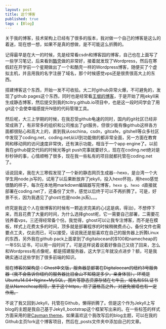 ```yaml
---
layout: post
title: 这个博客
published: true
tags : [Blog]
---
```


关于我的博客，技术架构上已经有了很多的版本，我对做一个自己的博客是这么的着迷，现在想一想，如果不是真的想做，是不可能这么折腾的。

记得最早是在大一的时候，先是经常看csdn和博客园的博客，自己也在上面写了一些学习笔记，后来看到[酷壳](http://coolshell.cn)做的非常好，接着就发现了Wordpress，然后在寒假赶在开学前一个星期做出了一个和酷壳一样的Wordpress博客，随便买了个虚拟主机，并且用我的名字注册了域名，那个时候感觉vps还是很贵很高大上的东西。

搭建博客这个东西，开始一发不可收拾。大二时github异常火爆，不可避免的，发现了github pages这个东西，同时也是经常看[王垠的博客](http://yinwang.org)，于是开始了用jekyll来生成静态博客，然后提交到我的tcitry.github.io项目中，也是这一段时间学会了用git这个会使幸福感提升N倍的代码管理工具。

<!--break-->

然后呢，大三上学期的时候，在我忍受github龟速的同时，国内的git社区已经非常成熟了，有非常多的组织和公司推出了git服务，但很少能有像github这样各方面都很贴心和高大上的，直到我从oschina，csdn，gitcafe，gitshell等众多社区中发现了coding.net，coding.net从UI到功能做的都非常全面，另一方面在教育网和移动网的访问速度非常快，还有演示功能，相当于一个app engine了。以前我在github提交代码的时候光等git push完事就要好久，现在在coding.net绝对是秒秒钟的事，心情顺畅了很多，现在我一些私有的项目就都托管在coding.net了。

话说回来，我在大三寒假发现了一个新的静态网页生成器--hexo，是台湾一个大学生用node.js写的，试用了以后果断放弃了jekyll，投入hexo怀抱，用hexo感觉很酷的样子，每次在本地用markdown编辑器写完博客，`hexo g`、`hexo d`直接就部署在coding.net了，还备份了文件，感觉以后终于可以不再折腾了。可是，好景不长，因为我遇见了ghost(也是node.js系)。。。

终究是我这个人在做博客的时候有一颗追求完美的心(这是病，得治)，不想停下来，而且花费了大量的时间，为什么选择ghost呢，它一需要自己部署，二需要花钱养着vps，三还得经常备个份。我觉得，ghost可以让我专注博客，而不是在模板，样式上花费太多的时间，顶多就是部署程序的时候稍微费点心，备份文件也需要点工夫，仅此而已，可以接受，话说我还是挺喜欢在自己的服务器上折腾Linux的东西，另外我在github pack上面拿到了digitalocean的$100和namecheap的一年SSL证书，可以用一段时间了。可是这样说着说着好像自己又绕了回来，怎么和Wordpress有点像呢，都是搭建服务器，这大学三年就没点进步？额，可是我确实通过这些学到了很多前端的知识。

~~现在博客的架构是：Ghost中文版，服务器是部署在Digitalocean的纽约3号服务器（我不会告诉你纽约的服务器比旧金山不知稳定多少，亲身体验），环境是Ubuntu14.04+Nginx+MySQL，图片等静态资源存储在七牛云，域名和SSL证书是从Namecheap购得，至于这个https，除了逼格高之外，对避免被墙也有一定作用。~~

不说了我又回到Jekyll，托管在Github，懒得折腾了。但是这个作为Jekyll上写blog的主题是我自己基于Jekyll_bootstrap这个框架写出来的。在一些标签的样式方面采用的是[Cayman theme](https://github.com/jasonlong/cayman-theme)。如果喜欢这个我改写后的blog主题，可以在我的Github主页fork这个博客项目，然后在\_posts文件夹中添加自己的文章。

